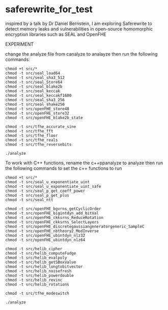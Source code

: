 # saferewrite_for_test
 inspired by a talk by Dr Daniel Bernstein, I am exploring Saferewrite to detect memory leaks and vulnerabilities  in open-source homomorphic encryption libraries such as SEAL and OpenFHE
 
  
EXPERIMENT 

change the analyze file from canalyze to analayze then run the following commands:

    chmod +t src/*
  	chmod -t src/seal_load64
  	chmod -t src/seal_sha3_512
  	chmod -t src/seal_Store64
  	chmod -t src/seal_blake2b
  	chmod -t src/seal_keccak
  	chmod -t src/seal_keccakf1600
  	chmod -t src/seal_sha3_256
  	chmod -t src/seal_shake256
  	chmod -t src/openFHE_store48
  	chmod -t src/openFHE_store32
  	chmod -t src/openFHE_blake2b_state
  	
  	chmod -t src/tfhe_accurate_sine
  	chmod -t src/tfhe_fft
  	chmod -t src/tfhe_floor
  	chmod -t src/tfhe_reals
  	chmod -t src/tfhe_reversebits
  	
	./analyze


To work with C++ functions, rename the c++ppanalyze to analyze then run the following commands to set the c++ functions to run

	chmod +t src/*
  	chmod -t src/seal_u_exponentiate_uint
  	chmod -t src/seal_u_exponentiate_uint_safe
  	chmod -t src/seal_p_get_coeff_power
	chmod -t src/seal_p_get_plus
    chmod -t src/seal_ntt

 	chmod -t src/openFHE_bgvrns_getCyclicOrder
  	chmod -t src/openFHE_bigintdyn_add_bitVal
  	chmod -t src/openFHE_ckksrns_ReduceRotation
	chmod -t src/openFHE_ckksrns_SelectLayers
    chmod -t src/openFHE_discretegaussiangeneratorgeneric_SampleC
	chmod -t src/openFHE_nbtheory2_ModInverse
    chmod -t src/openFHE_ubintdyn_nlz32
	chmod -t src/openFHE_ubintdyn_nlz64
	
	chmod -t src/helib_cipher
  	chmod -t src/helib_computeFudge
  	chmod -t src/helib_evalpoly
	chmod -t src/helib_getSBoxValue
    chmod -t src/helib_longtobitvector
	chmod -t src/helib_noisefresh
    chmod -t src/helib_powerdouble
	chmod -t src/helib_revinc
	chmod -t src/helib_rotations
	
	chmod -t src/tfhe_modeswitch
	
	./analyze
  
